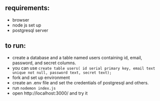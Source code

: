 ## requirements:
  - browser
  - node js set up
  - postgresql server
## to run:
 - create a database and a table named users containing id, email, password, and secret columns.
 - you can use ```
                   create table users(
                     id serial primary key,
                     email text unique not null,
                     password text,
                     secret text);
               ```
  - fork and set up environment
  - create an .env file and set the credentials of postgresql and others.
  - run ```nodemon index.js```
  - open http://localhost:3000/ and try it
